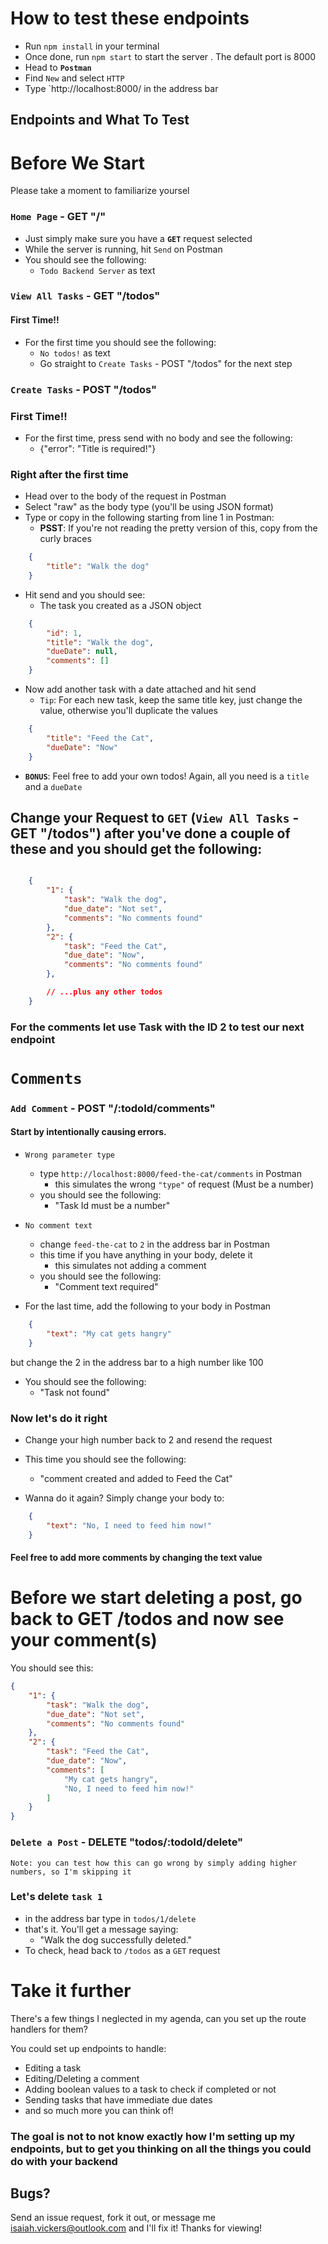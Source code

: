 # How to test these endpoints

- Run `npm install` in your terminal
- Once done, run `npm start` to start the server . The default port is 8000
- Head to **`Postman`**
- Find `New` and select `HTTP`
- Type `http://localhost:8000/ in the address bar

## Endpoints and What To Test

# Before We Start

Please take a moment to familiarize yoursel

### `Home Page` - GET "/"

- Just simply make sure you have a **`GET`** request selected
- While the server is running, hit `Send` on Postman
- You should see the following:
  - `Todo Backend Server` as text

### `View All Tasks` - GET "/todos"

#### **First Time!!**

- For the first time you should see the following:
  - `No todos!` as text
  - Go straight to `Create Tasks` - POST "/todos" for the next step

### `Create Tasks` - POST "/todos"

### **First Time!!**

- For the first time, press send with no body and see the following:
  - {"error": "Title is required!"}

### Right after the first time

- Head over to the body of the request in Postman
- Select "raw" as the body type (you'll be using JSON format)
- Type or copy in the following starting from line 1 in Postman:
  - **PSST**: If you're not reading the pretty version of this, copy from the curly braces

```JSON
    {
        "title": "Walk the dog"
    }
```

- Hit send and you should see:
  - The task you created as a JSON object

```JSON
    {
        "id": 1,
        "title": "Walk the dog",
        "dueDate": null,
        "comments": []
    }
```

- Now add another task with a date attached and hit send
  - `Tip`: For each new task, keep the same title key, just change the value, otherwise you'll duplicate the values

```JSON
    {
        "title": "Feed the Cat",
        "dueDate": "Now"
    }
```

- **`BONUS`**: Feel free to add your own todos! Again, all you need is a `title` and a `dueDate`

## Change your Request to `GET` (`View All Tasks` - GET "/todos") after you've done a couple of these and you should get the following:

```JSON

    {
        "1": {
            "task": "Walk the dog",
            "due_date": "Not set",
            "comments": "No comments found"
        },
        "2": {
            "task": "Feed the Cat",
            "due_date": "Now",
            "comments": "No comments found"
        },

        // ...plus any other todos
    }
```

### For the comments let use Task with the ID 2 to test our next endpoint

# `Comments`

### `Add Comment` - POST "/:todoId/comments"

#### Start by intentionally causing errors.

- `Wrong parameter type`
  - type `http://localhost:8000/feed-the-cat/comments` in Postman
    - this simulates the wrong `"type"` of request (Must be a number)
  - you should see the following:
    - "Task Id must be a number"
- `No comment text`

  - change `feed-the-cat` to `2` in the address bar in Postman
  - this time if you have anything in your body, delete it
    - this simulates not adding a comment
  - you should see the following:
    - "Comment text required"

- For the last time, add the following to your body in Postman

```JSON
    {
        "text": "My cat gets hangry"
    }
```

but change the 2 in the address bar to a high number like 100

- You should see the following:
  - "Task not found"

### Now let's do it right

- Change your high number back to 2 and resend the request
- This time you should see the following:

  - "comment created and added to Feed the Cat"

- Wanna do it again? Simply change your body to:

```JSON
    {
        "text": "No, I need to feed him now!"
    }
```

#### Feel free to add more comments by changing the text value

# Before we start deleting a post, go back to GET /todos and now see your comment(s)

You should see this:

```JSON
{
    "1": {
        "task": "Walk the dog",
        "due_date": "Not set",
        "comments": "No comments found"
    },
    "2": {
        "task": "Feed the Cat",
        "due_date": "Now",
        "comments": [
            "My cat gets hangry",
            "No, I need to feed him now!"
        ]
    }
}
```

### `Delete a Post` - DELETE "todos/:todoId/delete"

`Note: you can test how this can go wrong by simply adding higher numbers, so I'm skipping it`

### Let's delete `task 1`

- in the address bar type in `todos/1/delete`
- that's it. You'll get a message saying:
  - "Walk the dog successfully deleted."
- To check, head back to `/todos` as a `GET` request

# Take it further

There's a few things I neglected in my agenda, can you set up the route handlers for them?

You could set up endpoints to handle:

- Editing a task
- Editing/Deleting a comment
- Adding boolean values to a task to check if completed or not
- Sending tasks that have immediate due dates
- and so much more you can think of!

### The goal is not to not know exactly how I'm setting up my endpoints, but to get you thinking on all the things you could do with your backend

## Bugs?

Send an issue request, fork it out, or message me isaiah.vickers@outlook.com and I'll fix it! Thanks for viewing!
